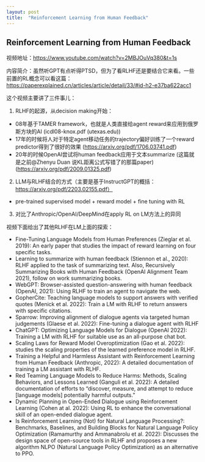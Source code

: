 ```yaml
---
layout: post
title:  "Reinforcement Learning from Human Feedback"
---
```


## Reinforcement Learning from Human Feedback

视频地址：https://www.youtube.com/watch?v=2MBJOuVq380&t=1s

内容简介：虽然听GPT有点听得PTSD，但为了看RLHF还是要结合它来看。一些前置的RL概念可以看这篇：https://paperexplained.cn/articles/article/detail/33/#id-h2-e37ba622acc1

这个视频主要讲了三件事儿：
1. RLHF的起源，从decision making开始：
- 08年基于TAMER framework，也就是人类直接给agent reward来应用到俄罗斯方块的AI (icdl08-knox.pdf (utexas.edu))
- 17年的时候将人对于特定agent移动任务的trajectory偏好训练了一个reward predictor得到了很好的效果 (https://arxiv.org/pdf/1706.03741.pdf)
- 20年的时候OpenAI尝试将human feedback应用于文本summarize (这篇就是之前@Zhenyu Duan  说KL距离公式写错了的那篇paper) (https://arxiv.org/pdf/2009.01325.pdf)
2. LLM与RLHF结合的方式（主要是基于InstructGPT的概括：https://arxiv.org/pdf/2203.02155.pdf）
- pre-trained supervised model + reward model + fine tuning with RL
3. 对比了Anthropic/OpenAI/DeepMind在apply RL on LM方法上的异同

视频下面给出了其他RLHF在LM上面的探索：

- Fine-Tuning Language Models from Human Preferences (Zieglar et al. 2019): An early paper that studies the impact of reward learning on four specific tasks.
- Learning to summarize with human feedback (Stiennon et al., 2020): RLHF applied to the task of summarizing text. Also, Recursively Summarizing Books with Human Feedback (OpenAI Alignment Team 2021), follow on work summarizing books.
- WebGPT: Browser-assisted question-answering with human feedback (OpenAI, 2021): Using RLHF to train an agent to navigate the web.
- GopherCite: Teaching language models to support answers with verified quotes (Menick et al. 2022): Train a LM with RLHF to return answers with specific citations.
- Sparrow: Improving alignment of dialogue agents via targeted human judgements (Glaese et al. 2022): Fine-tuning a dialogue agent with RLHF
- ChatGPT: Optimizing Language Models for Dialogue (OpenAI 2022): Training a LM with RLHF for suitable use as an all-purpose chat bot.
- Scaling Laws for Reward Model Overoptimization (Gao et al. 2022): studies the scaling properties of the learned preference model in RLHF.
- Training a Helpful and Harmless Assistant with Reinforcement Learning from Human Feedback (Anthropic, 2022): A detailed documentation of training a LM assistant with RLHF.
- Red Teaming Language Models to Reduce Harms: Methods, Scaling Behaviors, and Lessons Learned (Ganguli et al. 2022): A detailed documentation of efforts to “discover, measure, and attempt to reduce [language models] potentially harmful outputs.”
- Dynamic Planning in Open-Ended Dialogue using Reinforcement Learning (Cohen at al. 2022): Using RL to enhance the conversational skill of an open-ended dialogue agent.
- Is Reinforcement Learning (Not) for Natural Language Processing?: Benchmarks, Baselines, and Building Blocks for Natural Language Policy Optimization (Ramamurthy and Ammanabrolu et al. 2022): Discusses the design space of open-source tools in RLHF and proposes a new algorithm NLPO (Natural Language Policy Optimization) as an alternative to PPO.
